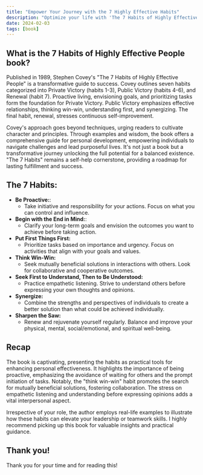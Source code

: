 ```yaml
---
title: "Empower Your Journey with the 7 Highly Effective Habits"
description: "Optimize your life with 'The 7 Habits of Highly Effective People.' Transformative insights for personal and professional success. Empower your journey now!"
date: 2024-02-03
tags: [book]
---
```


## What is the 7 Habits of Highly Effective People book?

Published in 1989, Stephen Covey's "The 7 Habits of Highly Effective People" is a transformative guide to success. Covey outlines seven habits categorized into Private Victory (habits 1-3), Public Victory (habits 4-6), and Renewal (habit 7). Proactive living, envisioning goals, and prioritizing tasks form the foundation for Private Victory. Public Victory emphasizes effective relationships, thinking win-win, understanding first, and synergizing. The final habit, renewal, stresses continuous self-improvement.

Covey's approach goes beyond techniques, urging readers to cultivate character and principles. Through examples and wisdom, the book offers a comprehensive guide for personal development, empowering individuals to navigate challenges and lead purposeful lives. It's not just a book but a transformative journey unlocking the full potential for a balanced existence. "The 7 Habits" remains a self-help cornerstone, providing a roadmap for lasting fulfillment and success.

## The 7 Habits:

- **Be Proactive:**:
  - Take initiative and responsibility for your actions. Focus on what you can control and influence.
- **Begin with the End in Mind:**:
  - Clarify your long-term goals and envision the outcomes you want to achieve before taking action.
- **Put First Things First:**
  - Prioritize tasks based on importance and urgency. Focus on activities that align with your goals and values.
- **Think Win-Win:**
  - Seek mutually beneficial solutions in interactions with others. Look for collaborative and cooperative outcomes.
- **Seek First to Understand, Then to Be Understood:**
  - Practice empathetic listening. Strive to understand others before expressing your own thoughts and opinions.
- **Synergize:**
  - Combine the strengths and perspectives of individuals to create a better solution than what could be achieved individually.
- **Sharpen the Saw:**
  - Renew and rejuvenate yourself regularly. Balance and improve your physical, mental, social/emotional, and spiritual well-being.

## Recap

The book is captivating, presenting the habits as practical tools for enhancing personal effectiveness. It highlights the importance of being proactive, emphasizing the avoidance of waiting for others and the prompt initiation of tasks. Notably, the "think win-win" habit promotes the search for mutually beneficial solutions, fostering collaboration. The stress on empathetic listening and understanding before expressing opinions adds a vital interpersonal aspect.

Irrespective of your role, the author employs real-life examples to illustrate how these habits can elevate your leadership or teamwork skills. I highly recommend picking up this book for valuable insights and practical guidance.

## Thank you!

Thank you for your time and for reading this!
